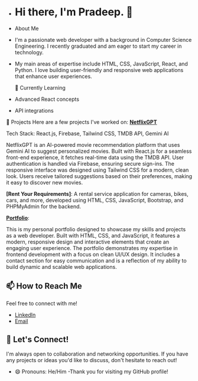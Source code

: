 - # Hi there, I'm Pradeep. 👋
- About Me
- I'm a passionate web developer with a background in Computer Science Engineering. I recently graduated and am eager to start my career in technology.
- My main areas of expertise include HTML, CSS, JavaScript, React, and Python. I love building user-friendly and responsive web applications that enhance user experiences.

  🌱 Currently Learning
- Advanced React concepts
- API integrations

🚀 Projects
Here are a few projects I've worked on:
**[NetflixGPT](https://github.com/Pradeep784/netflix-gpt)**

Tech Stack: React.js, Firebase, Tailwind CSS, TMDB API, Gemini AI

NetflixGPT is an AI-powered movie recommendation platform that uses Gemini AI to suggest personalized movies. Built with React.js for a seamless front-end experience, it fetches real-time data using the TMDB API. User authentication is handled via Firebase, ensuring secure sign-ins. The responsive interface was designed using Tailwind CSS for a modern, clean look. Users receive tailored suggestions based on their preferences, making it easy to discover new movies.

**[Rent Your Requirements]**: A rental service application for cameras, bikes, cars, and more, developed using HTML, CSS, JavaScript, Bootstrap, and PHPMyAdmin for the backend.

**[Portfolio](https://pradeep784.github.io/My_Portfolio/)**:

This is my personal portfolio designed to showcase my skills and projects as a web developer. Built with HTML, CSS, and JavaScript, it features a modern, responsive design and interactive elements that create an engaging user experience. The portfolio demonstrates my expertise in frontend development with a focus on clean UI/UX design. It includes a contact section for easy communication and is a reflection of my ability to build dynamic and scalable web applications.


## 📫 How to Reach Me
Feel free to connect with me!
- [LinkedIn](www.linkedin.com/in/koduru-pradeep-a22b7320b)
- [Email](mailto:kodurupradeep784@gmail.com)


## 🤝 Let's Connect!
I'm always open to collaboration and networking opportunities. If you have any projects or ideas you'd like to discuss, don't hesitate to reach out!

- 😄 Pronouns: He/Him
-Thank you for visiting my GitHub profile! 

<!---
Pradeep784/Pradeep784 is a ✨ special ✨ repository because its `README.md` (this file) appears on your GitHub profile.
You can click the Preview link to take a look at your changes.
--->
